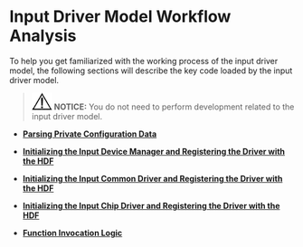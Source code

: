 # Input Driver Model Workflow Analysis<a name="EN-US_TOPIC_0000001110903356"></a>

To help you get familiarized with the working process of the input driver model, the following sections will describe the key code loaded by the input driver model.

>![](public_sys-resources/icon-notice.gif) **NOTICE:** 
>You do not need to perform development related to the input driver model.

-   **[Parsing Private Configuration Data](parsing-private-configuration-data.md)**  

-   **[Initializing the Input Device Manager and Registering the Driver with the HDF](initializing-the-input-device-manager-and-registering-the-driver-with-the-hdf.md)**  

-   **[Initializing the Input Common Driver and Registering the Driver with the HDF](initializing-the-input-common-driver-and-registering-the-driver-with-the-hdf.md)**  

-   **[Initializing the Input Chip Driver and Registering the Driver with the HDF](initializing-the-input-chip-driver-and-registering-the-driver-with-the-hdf.md)**  

-   **[Function Invocation Logic](function-invocation-logic.md)**  


